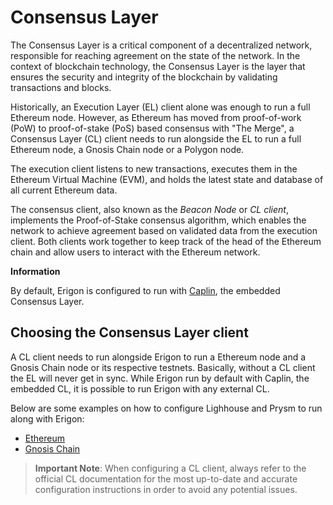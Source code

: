 # Consensus Layer

The Consensus Layer is a critical component of a decentralized network, responsible for reaching agreement on the state of the network. In the context of blockchain technology, the Consensus Layer is the layer that ensures the security and integrity of the blockchain by validating transactions and blocks.

Historically, an Execution Layer (EL) client alone was enough to run a full Ethereum node. However, as Ethereum has moved from proof-of-work (PoW) to proof-of-stake (PoS) based consensus with "The Merge", a Consensus Layer (CL) client needs to run alongside the EL to run a full Ethereum node, a Gnosis Chain node or a Polygon node.

The execution client listens to new transactions, executes them in the Ethereum Virtual Machine (EVM), and holds the latest state and database of all current Ethereum data.

The consensus client, also known as the *Beacon Node* or *CL client*, implements the Proof-of-Stake consensus algorithm, which enables the network to achieve agreement based on validated data from the execution client. Both clients work together to keep track of the head of the Ethereum chain and allow users to interact with the Ethereum network.

<div class="warning">

**Information**

By default, Erigon is configured to run with [Caplin](/advanced/caplin.md), the embedded Consensus Layer.
</div>

## Choosing the Consensus Layer client

A CL client needs to run alongside Erigon to run a Ethereum node and a Gnosis Chain node or its respective testnets. Basically, without a CL client the EL will never get in sync. While Erigon run by default with Caplin, the embedded CL, it is possible to run Erigon with any external CL.

Below are some examples on how to configure Lighhouse and Prysm to run along with Erigon:

- [Ethereum](/advanced/eth_extcl.md)
- [Gnosis Chain](/advanced/gno_extcl.md)

> **Important Note**: When configuring a CL client, always refer to the official CL documentation for the most up-to-date and accurate configuration instructions in order to avoid any potential issues.